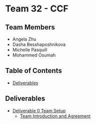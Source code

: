 # Team 32 - CCF


## Team Members
* Angela Zhu
* Dasha Besshaposhnikova
* Michelle Pasquill
* Mohammed Osumah

## Table of Contents
- [Deliverables](#Deliverables)

## Deliverables
- [Deliverable 0 Team Setup](Deliverable%200)
  - [Team Introduction and Agreement](Deliverable%200/Team%20Introduction%20and%20Agreement.pdf)
  
